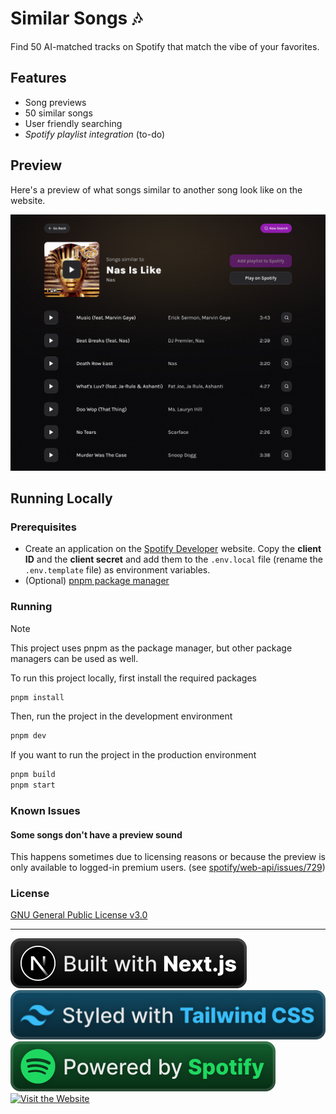 # Similar Songs 🎶

Find 50 AI-matched tracks on Spotify that match the vibe of your favorites.

## Features

- Song previews
- 50 similar songs
- User friendly searching
- _Spotify playlist integration_ (to-do)

## Preview

Here's a preview of what songs similar to another song look like on the website.

<a aria-label="Similar Songs preview" href="https://similar-songs.itsbruno.dev/track/3gY6tiCNsuVi6s8kPV6aQg">
  <img src="assets/preview.png">
</a>

## Running Locally

### Prerequisites

- Create an application on the [Spotify Developer](https://developer.spotify.com/dashboard/create) website. Copy the **client ID** and the **client secret** and add them to the `.env.local` file (rename the `.env.template` file) as environment variables.
- (Optional) [pnpm package manager](https://pnpm.io)

### Running

> [!NOTE]  
> This project uses pnpm as the package manager, but other package managers can be used as well.

To run this project locally, first install the required packages

```bash
pnpm install
```

Then, run the project in the development environment

```bash
pnpm dev
```

If you want to run the project in the production environment

```bash
pnpm build
pnpm start
```

### Known Issues

#### Some songs don't have a preview sound

This happens sometimes due to licensing reasons or because the preview is only available to logged-in premium users. (see [spotify/web-api/issues/729](https://github.com/spotify/web-api/issues/729#issuecomment-349758014))

### License

[GNU General Public License v3.0](https://choosealicense.com/licenses/gpl-3.0/)

---

<a href="https://nextjs.org">
  <img src="assets/badges/built-with-nextjs.svg" alt="Built with Next.js">
</a>
<a href="https://tailwindcss.com">
  <img src="assets/badges/styled-with-tailwindcss.svg" alt="Styled with Tailwind CSS">
</a>
<a href="https://spotify.com">
  <img src="assets/badges/powered-by-spotify.svg" alt="Powered by Spotify">
</a>
<a href="https://similar-songs.itsbruno.dev">
  <img src="https://cdn.jsdelivr.net/npm/@intergrav/devins-badges@3/assets/compact/documentation/website_vector.svg" alt="Visit the Website">
</a>
